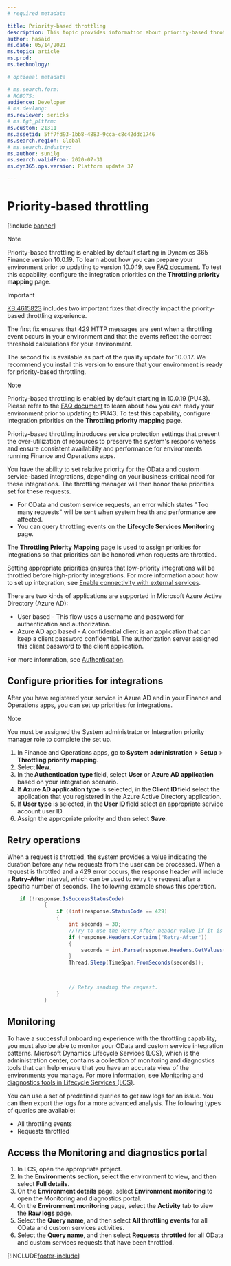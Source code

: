 ```yaml
---
# required metadata

title: Priority-based throttling
description: This topic provides information about priority-based throttling for OData and custom service-based integrations.
author: hasaid
ms.date: 05/14/2021
ms.topic: article
ms.prod: 
ms.technology: 

# optional metadata

# ms.search.form: 
# ROBOTS: 
audience: Developer
# ms.devlang: 
ms.reviewer: sericks
# ms.tgt_pltfrm: 
ms.custom: 21311
ms.assetid: 5ff7fd93-1bb8-4883-9cca-c8c42ddc1746
ms.search.region: Global
# ms.search.industry: 
ms.author: sunilg
ms.search.validFrom: 2020-07-31
ms.dyn365.ops.version: Platform update 37

---
```


# Priority-based throttling

[!include [banner](../includes/banner.md)]

> [!NOTE]
> Priority-based throttling is enabled by default starting in Dynamics 365 Finance version 10.0.19. To learn about how you can prepare your environment prior to updating to  version 10.0.19, see [FAQ document](throttling-faq.md). To test this capability, configure the integration priorities on the **Throttling priority mapping** page.


> [!IMPORTANT]
> [KB 4615823](https://fix.lcs.dynamics.com/Issue/Details?kb=4615823&bugId=560394&dbType=3&qc=bdc60364311159f2509ed641a0d858a46b5c57effbae2ffe778cd41f2109f7e9) includes two important fixes that directly impact the priority-based throttling experience. 
> 
> The first fix ensures that 429 HTTP messages are sent when a throttling event occurs in your environment and that the events reflect the correct threshold calculations for your environment. 
>
> The second fix is available as part of the quality update for 10.0.17. We recommend you install this version to ensure that your environment is ready for priority-based throttling.

> [!Note]
> Priority-based throttling is enabled by default starting in 10.0.19 (PU43). Please refer to the [FAQ document](throttling-faq.md) to learn about how you can ready your environment prior to updating to PU43. To test this capability, configure integration priorities on the **Throttling priority mapping** page.

Priority-based throttling introduces service protection settings that prevent the over-utilization of resources to preserve the system's responsiveness and ensure consistent availability and performance for environments running Finance and Operations apps.


You have the ability to set relative priority for the OData and custom service-based integrations, depending on your business-critical need for these integrations. The throttling manager will then honor these priorities set for these requests.

- For OData and custom service requests, an error which states "Too many requests" will be sent when system health and performance are affected. 
- You can query throttling events on the **Lifecycle Services Monitoring** page.  

The **Throttling Priority Mapping** page is used to assign priorities for integrations so that priorities can be honored when requests are throttled. 

Setting appropriate priorities ensures that low-priority integrations will be throttled before high-priority integrations. For more information about how to set up integration, see [Enable connectivity with external services](/learn/modules/integrate-azure-finance-operations/7-connect-external). 

There are two kinds of applications are supported in Microsoft Azure Active Directory (Azure AD):

- User based - This flow uses a username and password for authentication and authorization. 
- Azure AD app based - A confidential client is an application that can keep a client password confidential. The authorization server assigned this client password to the client application. 

For more information, see [Authentication](services-home-page.md).
 
## Configure priorities for integrations 

After you have registered your service in Azure AD and in your Finance and Operations apps, you can set up priorities for integrations.

> [!NOTE]
> You must be assigned the System administrator or Integration priority manager role to complete the set up. 

1. In Finance and Operations apps, go to **System administration** > **Setup** > **Throttling priority mapping**. 
2. Select **New**. 
3. In the **Authentication type** field, select **User** or **Azure AD application** based on your integration scenario.
4. If **Azure AD application type** is selected, in the **Client ID** field select the application that you registered in the Azure Active Directory application.
5. If **User type** is selected, in the **User ID** field select an appropriate service account user ID.
6. Assign the appropriate priority and then select **Save**.

## Retry operations 

When a request is throttled, the system provides a value indicating the duration before any new requests from the user can be processed. When a request is throttled and a 429 error occurs, the response header will include a **Retry-After** interval, which can be used to retry the request after a specific number of seconds. The following example shows this operation. 

```C#
    if (!response.IsSuccessStatusCode) 
            { 
                if ((int)response.StatusCode == 429) 
                { 
                    int seconds = 30; 
                    //Try to use the Retry-After header value if it is returned. 
                    if (response.Headers.Contains("Retry-After")) 
                    { 
                        seconds = int.Parse(response.Headers.GetValues("Retry-After").FirstOrDefault()); 
                    } 
                    Thread.Sleep(TimeSpan.FromSeconds(seconds)); 



                    // Retry sending the request.
                } 
            } 
```


## Monitoring

To have a successful onboarding experience with the throttling capability, you must also be able to monitor your OData and custom service integration patterns. Microsoft Dynamics Lifecycle Services (LCS), which is the administration center, contains a collection of monitoring and diagnostics tools that can help ensure that you have an accurate view of the environments you manage. For more information, see [Monitoring and diagnostics tools in Lifecycle Services (LCS)](../lifecycle-services/monitoring-diagnostics.md).

You can use a set of predefined queries to get raw logs for an issue. You can then export the logs for a more advanced analysis. The following types of queries are available:

- All throttling events
- Requests throttled

## Access the Monitoring and diagnostics portal

1. In LCS, open the appropriate project.
2. In the **Environments** section, select the environment to view, and then select **Full details**.
3. On the **Environment details** page, select **Environment monitoring** to open the Monitoring and diagnostics portal. 
4. On the **Environment monitoring** page, select the **Activity** tab to view the **Raw logs** page. 
5. Select the **Query name**, and then select **All throttling events** for all OData and custom services activities.
6. Select the **Query name**, and then select **Requests throttled** for all OData and custom services requests that have been throttled.


[!INCLUDE[footer-include](../../../includes/footer-banner.md)]

